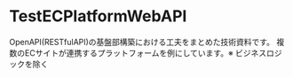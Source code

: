 # TestECPlatformWebAPI
OpenAPI(RESTfulAPI)の基盤部構築における工夫をまとめた技術資料です。
複数のECサイトが連携するプラットフォームを例にしています。※ ビジネスロジックを除く
